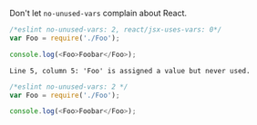 Don't let `no-unused-vars` complain about React.

```js
/*eslint no-unused-vars: 2, react/jsx-uses-vars: 0*/
var Foo = require('./Foo');

console.log(<Foo>Foobar</Foo>);
```
```output
Line 5, column 5: 'Foo' is assigned a value but never used.
```

```js
/*eslint no-unused-vars: 2 */
var Foo = require('./Foo');

console.log(<Foo>Foobar</Foo>);
```
